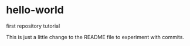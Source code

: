 # hello-world
first repository tutorial

This is just a little change to the README file to experiment with commits.
